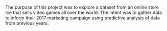 The purpose of this project was to explore a dataset from an online store Ice that sells video games all over the world. The intent was to gather data to inform their 2017 marketing campaign using predictive analysis of data from previous years.
